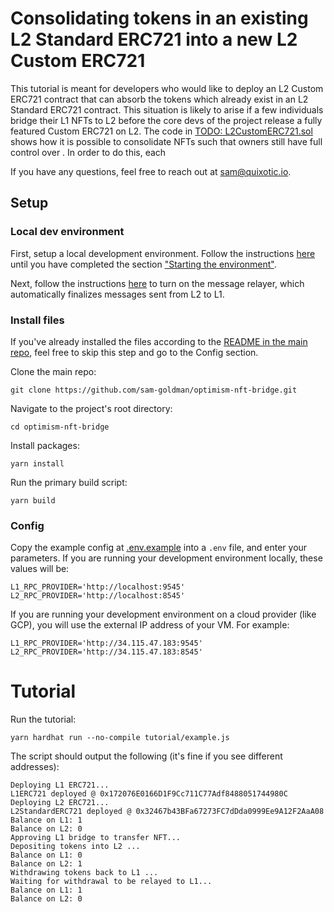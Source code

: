 # Consolidating tokens in an existing L2 Standard ERC721 into a new L2 Custom ERC721

This tutorial is meant for developers who would like to deploy an L2 Custom ERC721 contract that can absorb the tokens which already exist in an L2 Standard ERC721 contract. This situation is likely to arise if a few individuals bridge their L1 NFTs to L2 before the core devs of the project release a fully featured Custom ERC721 on L2. The code in [TODO: L2CustomERC721.sol](_) shows how it is possible to consolidate NFTs such that owners still have full control over . In order to do this, each 

If you have any questions, feel free to reach out at [sam@quixotic.io](mailto:sam@fanbaselabs.com).

## Setup

### Local dev environment

First, setup a local development environment. Follow the instructions [here](https://github.com/ethereum-optimism/community-hub/blob/5e4b1ce78f8dfc9b0ca583471532070614f82b87/src/docs/developers/build/dev-node.md) until you have completed the section ["Starting the environment"](https://github.com/ethereum-optimism/community-hub/blob/5e4b1ce78f8dfc9b0ca583471532070614f82b87/src/docs/developers/build/dev-node.md#starting-the-environment).

Next, follow the instructions [here](https://github.com/ethereum-optimism/optimism/tree/develop/packages/message-relayer) to turn on the message relayer, which automatically finalizes messages sent from L2 to L1.

### Install files

If you've already installed the files according to the [README in the main repo](https://github.com/sam-goldman/optimism-nft-bridge/blob/main/README.md), feel free to skip this step and go to the Config section.

Clone the main repo:
```
git clone https://github.com/sam-goldman/optimism-nft-bridge.git
```

Navigate to the project's root directory:
```
cd optimism-nft-bridge
```

Install packages:
```
yarn install
```

Run the primary build script:
```
yarn build
```

### Config

Copy the example config at [.env.example](https://github.com/sam-goldman/optimism-nft-bridge/blob/main/.env.example) into a `.env` file, and enter your parameters. If you are running your development environment locally, these values will be:
```
L1_RPC_PROVIDER='http://localhost:9545'
L2_RPC_PROVIDER='http://localhost:8545'
```
If you are running your development environment on a cloud provider (like GCP), you will use the external IP address of your VM. For example:
```
L1_RPC_PROVIDER='http://34.115.47.183:9545'
L2_RPC_PROVIDER='http://34.115.47.183:8545'
```

# Tutorial

Run the tutorial:
```
yarn hardhat run --no-compile tutorial/example.js
```

The script should output the following (it's fine if you see different addresses):
```
Deploying L1 ERC721...
L1ERC721 deployed @ 0x172076E0166D1F9Cc711C77Adf8488051744980C
Deploying L2 ERC721...
L2StandardERC721 deployed @ 0x32467b43BFa67273FC7dDda0999Ee9A12F2AaA08
Balance on L1: 1
Balance on L2: 0
Approving L1 bridge to transfer NFT...
Depositing tokens into L2 ...
Balance on L1: 0
Balance on L2: 1
Withdrawing tokens back to L1 ...
Waiting for withdrawal to be relayed to L1...
Balance on L1: 1
Balance on L2: 0
```
